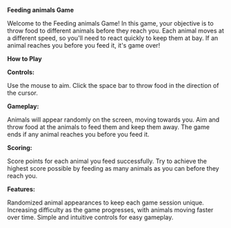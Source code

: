 **Feeding animals Game**

Welcome to the Feeding animals Game! In this game, your objective is to throw food to different animals before they reach you. Each animal moves at a different speed, so you'll need to react quickly to keep them at bay. If an animal reaches you before you feed it, it's game over!

**How to Play**

**Controls:**

Use the mouse to aim.
Click the space bar to throw food in the direction of the cursor.

**Gameplay:**

Animals will appear randomly on the screen, moving towards you.
Aim and throw food at the animals to feed them and keep them away.
The game ends if any animal reaches you before you feed it.

**Scoring:**

Score points for each animal you feed successfully.
Try to achieve the highest score possible by feeding as many animals as you can before they reach you.

**Features:**

Randomized animal appearances to keep each game session unique.
Increasing difficulty as the game progresses, with animals moving faster over time.
Simple and intuitive controls for easy gameplay.
